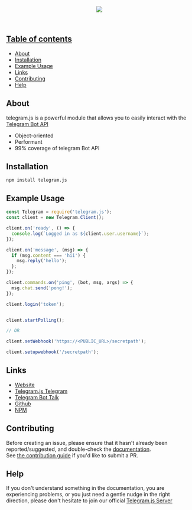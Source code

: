 <div align="center">
<br />
<p>
<a href="https://yuvapoojary.github.io/telegram.js-website"><img src="https://yuvapoojary.github.io/telegram.js-website/img/logo.c274edc0.png">
</p>
<br />
</div>

## Table of contents

- [About](#about)
- [Installation](#installation)
- [Example Usage](#example-usage)
- [Links](#links)
- [Contributing](#contributing)
- [Help](#help)


## About

telegram.js is a powerful module that allows you to easily interact with the [Telegram Bot API](https://core.telegram.org/bots)

- Object-oriented
- Performant
- 99% coverage of telegram Bot API


## Installation

`npm install telegram.js`

## Example Usage

```js 
const Telegram = require('telegram.js');
const client = new Telegram.Client();

client.on('ready', () => {
  console.log(`Logged in as ${client.user.username}`);
});

client.on('message', (msg) => {
  if (msg.content === 'hii') {
    msg.reply('hello');
  };
});

client.commands.on('ping', (bot, msg, args) => {
  msg.chat.send('pong!');
});

client.login('token');


client.startPolling();

// OR

client.setWebhook('https://<PUBLIC_URL>/secretpath');

client.setupwebhook('/secretpath');
```

## Links

- [Website](https://telegram.js.org)
- [Telegram.js Telegram](https://t.me/tlgrmjs)
- [Telegram Bot Talk](https://t.me/BotTalk)
- [Github](https://github.com/yuvapoojary/telegram.js)
- [NPM](https://npmjs.com/package/telegram.js)

## Contributing

Before creating an issue, please ensure that it hasn't already been reported/suggested, and double-check the
[documentation](https://telegram.js.org/#/docs).  
See [the contribution guide](https://github.com/yuvapoojary/telegram.js/blob/master/.github/CONTRIBUTING.md) if you'd like to submit a PR.

## Help

If you don't understand something in the documentation, you are experiencing problems, or you just need a gentle
nudge in the right direction, please don't hesitate to join our official [Telegram.js Server](https://t.me/tlgrmjs)